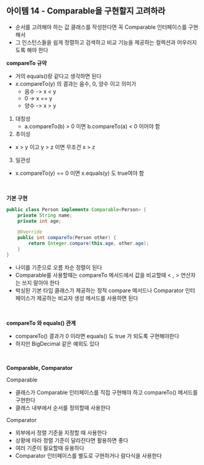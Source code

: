 ## 아이템 14 - Comparable을 구현할지 고려하라
- 순서를 고려해야 하는 값 클래스를 작성한다면 꼭 Comparable 인터페이스를 구현해서
- 그 인스턴스들을 쉽게 정렬하고 검색하고 비교 기능을 제공하는 컬렉션과 어우러지도록 해야 한다

**compareTo 규약**
- 거의 equals()랑 같다고 생각하면 된다
- x.compareTo(y) 의 결과는 음수, 0, 양수 이고 의미가
  - 음수 -> x < y
  - 0 -> x == y
  - 양수 -> x > y
 
1. 대칭성
    - a.compareTo(b) > 0 이면 b.compareTo(a) < 0 이어야 함
2. 추이성
  - x > y 이고 y > z 이면 무조건 x > z
3. 일관성
  - x.compareTo(y) == 0 이면 x.equals(y) 도 true여야 함


<br/>

**기본 구현**
```java
public class Person implements Comparable<Person> {
    private String name;
    private int age;

    @Override
    public int compareTo(Person other) {
        return Integer.compare(this.age, other.age);
    }
}
```
- 나이를 기준으로 오름 차순 정렬이 된다
- Comparable를 사용할때는 compareTo 메서드에서 값을 비교할때 < , > 연산자는 쓰지 말아야 한다
- 박싱된 기본 타입 클래스가 제공하는 정적 compare 메서드나 Comparator 인터페이스가 제공하는 비교자 생성 메서드를 사용하면 된다

<br/>

**compareTo 와 equals() 관계**
- compareTo() 결과가 0 이라면 equals() 도 true 가 되도록 구현해야한다
- 하지만 BigDecimal 같은 예외도 있다

<br/>

**Comparable, Comparator**

Comparable
- 클래스가 Comparable<T> 인터페이스를 직접 구현해야 하고 compareTo() 메서드를 구현한다
- 클래스 내부에서 순서를 정의할때 사용한다

Comparator
- 외부에서 정렬 기준을 지정할 때 사용한다
- 상황에 따라 정렬 기준이 달라진다면 활용하면 좋다
- 여러 기준이 필요할때 유용하다
- Comparator<T> 인터페이스를 별도로 구현하거나 람다식을 사용한다
